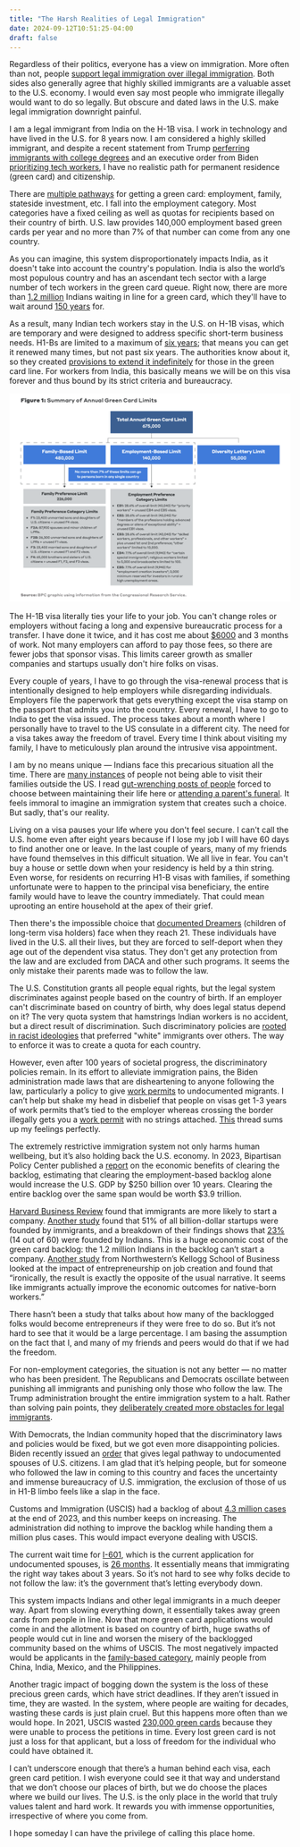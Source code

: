 ```yaml
---
title: "The Harsh Realities of Legal Immigration"
date: 2024-09-12T10:51:25-04:00
draft: false
---
```


Regardless of their politics, everyone has a view on immigration. More often than not, people [support legal immigration over illegal immigration](https://news.gallup.com/poll/508520/americans-value-immigration-concerns.aspx). Both sides also generally agree that highly skilled immigrants are a valuable asset to the U.S. economy. I would even say most people who immigrate illegally would want to do so legally. But obscure and dated laws in the U.S. make legal immigration downright painful. 

I am a legal immigrant from India on the H-1B visa. I work in technology and have lived in the U.S. for 8 years now. I am considered a highly skilled immigrant, and despite a recent statement from Trump [perferring immigrants with college degrees](https://www.cnn.com/2024/06/20/politics/trump-green-cards-gradutate-college/index.html) and an executive order from Biden [prioritizing tech workers](https://www.whitehouse.gov/briefing-room/statements-releases/2023/10/30/fact-sheet-president-biden-issues-executive-order-on-safe-secure-and-trustworthy-artificial-intelligence/), I have no realistic path for permanent residence (green card) and citizenship.  

There are [multiple pathways](https://www.uscis.gov/green-card/green-card-eligibility-categories) for getting a green card: employment, family, stateside investment, etc. I fall into the employment category. Most categories have a fixed ceiling as well as quotas for recipients based on their country of birth. U.S. law provides 140,000 employment based green cards per year and no more than 7% of that number can come from any one country. 

As you can imagine, this system disproportionately impacts India, as it doesn't take into account the country's population. India is also the world’s most populous country and has an ascendant tech sector with a large number of tech workers in the green card queue. Right now, there are more than [1.2 million](https://www.forbes.com/sites/stuartanderson/2024/04/14/more-than-1-million-indians-waiting-for-high-skilled-immigrant-visas/) Indians waiting in line for a green card, which they'll have to wait around [150 years](https://www.cato.org/blog/150-year-wait-indian-immigrants-advanced-degrees) for. 

As a result, many Indian tech workers stay in the U.S. on H-1B visas, which are temporary and were designed to address specific short-term business needs. H1-Bs are limited to a maximum of [six years](https://www.boundless.com/blog/h-1b-visa-six-year-limit/); that means you can get it renewed many times, but not past six years. The authorities know about it, so they created [provisions to extend it indefinitely](https://www.visapro.com/resources/article/h1b-extension-beyond-6-years/) for those in the green card line. For workers  from India, this basically means we will be on this visa forever and thus bound by its strict criteria and bureaucracy.

![](bpc.png)


The H-1B visa literally ties your life to your job. You can't change roles or employers without facing a long and expensive bureaucratic process for a transfer. I have done it twice, and it has cost me about [$6000](https://internationaloffice.berkeley.edu/ucb_departments/h-1b/fees) and 3 months of work. Not many employers can afford to pay those fees, so there are fewer jobs that sponsor visas. This limits career growth as smaller companies and startups usually don't hire folks on visas. 

Every couple of years, I have to go through the visa-renewal process that is intentionally designed to help employers while disregarding individuals. Employers file the paperwork that gets everything except the visa stamp on the passport that admits you into the country. Every renewal, I have to go to India to get the visa issued. The process takes about a month where I personally have to travel to the US consulate in a different city. The need for a visa takes away the freedom of travel. Every time I think about visiting my family, I have to meticulously plan around the intrusive visa appointment.

I am by no means unique — Indians face this precarious situation all the time. There are [many instances](https://www.thebulwark.com/p/visiting-family-abroad-has-become-a-glitchy-government-nightmare-for-immigrants) of people not being able to visit their families outside the US. I read [gut-wrenching posts of people](https://twitter.com/sumzzzie/status/1490501001001910273) forced to choose between maintaining their life here or [attending a parent's funeral](https://twitter.com/PareenMhatre/status/1489983841821507585). It feels immoral to imagine an immigration system that creates such a choice. But sadly, that's our reality. 

Living on a visa pauses your life where you don't feel secure. I can't call the U.S. home even after eight years because if I lose my job I will have 60 days to find another one or leave. In the last couple of years, many of my friends have found themselves in this difficult situation. We all live in fear. You can't buy a house or settle down when your residency is held by a thin string. Even worse, for residents on recurring H1-B visas with families, if something unfortunate were to happen to the principal visa beneficiary, the entire family would have to leave the country immediately. That could mean uprooting an entire household at the apex of their grief.

Then there's the impossible choice that [documented Dreamers](https://www.americanimmigrationcouncil.org/research/documented-dreamers-overview) (children of long-term visa holders) face when they reach 21\. These individuals have lived in the U.S. all their lives, but they are forced to self-deport when they age out of the dependent visa status. They don't get any protection from the law and are excluded from DACA and other such programs. It seems the only mistake their parents made was to follow the law. 

The U.S. Constitution grants all people equal rights, but the legal system discriminates against people based on the country of birth. If an employer can't discriminate based on country of birth, why does legal status depend on it? The very quota system that hamstrings Indian workers is no accident, but a direct result of discrimination. Such discriminatory policies are [rooted in racist ideologies](https://www.cato.org/blog/lets-stop-discriminating-against-immigrants-populous-nations) that preferred "white" immigrants over others. The way to enforce it was to create a quota for each country.

However, even after 100 years of societal progress, the discriminatory policies remain. In its effort to alleviate immigration pains, the Biden administration made laws that are disheartening to anyone following the law, particularly a policy to give [work permits](https://www.nytimes.com/2024/04/15/us/migrants-work-permits-undocumented.html) to undocumented migrants. I can’t help but shake my head in disbelief that people on visas get 1-3 years of work permits that’s tied to the employer whereas crossing the border illegally gets you a [work permit](https://www.nytimes.com/2024/04/15/us/migrants-work-permits-undocumented.html) with no strings attached. [This](https://x.com/FrescoLeon/status/1802518063163527488) thread sums up my feelings perfectly.

The extremely restrictive immigration system not only harms human wellbeing, but it’s also holding back the U.S. economy. In 2023, Bipartisan Policy Center published a [report](https://bipartisanpolicy.org/download/?file=/wp-content/uploads/2023/11/WEB_BPC_Immigration-Green-Light-to-Growth_R01.pdf) on the economic benefits of clearing the backlog, estimating that clearing the employment-based backlog alone would increase the U.S. GDP by $250 billion over 10 years. Clearing the entire backlog over the same span would be worth $3.9 trillion. 

[Harvard Business Review](https://hbr.org/2021/08/research-why-immigrants-are-more-likely-to-become-entrepreneurs?trk=article-ssr-frontend-pulse_little-text-block) found that immigrants are more likely to start a company. [Another study](https://nfap.com/wp-content/uploads/2016/03/Immigrants-and-Billion-Dollar-Startups.NFAP-Policy-Brief.March-2016.pdf) found that 51% of all billion-dollar startups were founded by immigrants, and a breakdown of their findings shows that [23%](https://nfap.com/wp-content/uploads/2016/03/Immigrants-and-Billion-Dollar-Startups.NFAP-Policy-Brief.March-2016.pdf) (14 out of 60\) were founded by Indians. This is a huge economic cost of the green card backlog: the 1.2 million Indians in the backlog can’t start a company. [Another study](https://insight.kellogg.northwestern.edu/article/immigrants-to-the-u-s-create-more-jobs-than-they-take) from Northwestern’s Kellogg School of Business looked at the impact of entrepreneurship on job creation and found that “ironically, the result is exactly the opposite of the usual narrative. It seems like immigrants actually improve the economic outcomes for native-born workers.”

There hasn’t been a study that talks about how many of the backlogged folks would become entrepreneurs if they were free to do so. But it’s not hard to see that it would be a large percentage. I am basing the assumption on the fact that I, and many of my friends and peers would do that if we had the freedom.

For non-employment categories, the situation is not any better — no matter who has been president. The Republicans and Democrats oscillate between punishing all immigrants and punishing only those who follow the law. The Trump administration brought the entire immigration system to a halt. Rather than solving pain points, they [deliberately created more obstacles for legal immigrants](https://www.forbes.com/sites/stuartanderson/2024/01/17/bad-news-for-employers-immigrants-and-h-1b-visas-in-second-trump-term/?sh=750cfc9f3583). 

With Democrats, the Indian community hoped that the discriminatory laws and policies would be fixed, but we got even more disappointing policies. Biden recently issued an [order](https://www.bbc.com/news/articles/c4nnyr4j9w5o) that gives legal pathway to undocumented spouses of U.S. citizens. I am glad that it’s helping people, but for someone who followed the law in coming to this country and faces the uncertainty and immense bureaucracy of U.S. immigration, the exclusion of those of us in H1-B limbo feels like a slap in the face.

Customs and Immigration (USCIS) had a backlog of about [4.3 million cases](https://www.uscis.gov/EOY2023) at the end of 2023, and this number keeps on increasing. The administration did nothing to improve the backlog while handing them a million plus cases. This would impact everyone dealing with USCIS. 

The current wait time for [I-601](https://www.uscis.gov/i-601), which is the current application for undocumented spouses, is [26 months](https://x.com/FrescoLeon/status/1803034709720535152). It essentially means that immigrating the right way takes about 3 years. So it’s not hard to see why folks decide to not follow the law: it’s the government that’s letting everybody down.

This system impacts Indians and other legal immigrants in a much deeper way. Apart from slowing everything down, it essentially takes away green cards from people in line. Now that more green card applications would come in and the allotment is based on country of birth, huge swaths of people would cut in line and worsen the misery of the backlogged community based on the whims of USCIS. The most negatively impacted would be applicants in the [family-based category](https://www.uscis.gov/green-card/green-card-processes-and-procedures/visa-availability-priority-dates/when-to-file-your-adjustment-of-status-application-for-family-sponsored-or-employment-based-103), mainly people from China, India, Mexico, and the Philippines.

Another tragic impact of bogging down the system is the loss of these precious green cards, which have strict deadlines. If they aren’t issued in time, they are wasted. In the system, where people are waiting for decades, wasting these cards is just plain cruel. But this happens more often than we would hope. In 2021, USCIS wasted [230,000 green cards](https://www.boundless.com/blog/uscis-wastes-200k-green-cards-backlog-triples/) because they were unable to process the petitions in time. Every lost green card is not just a loss for that applicant, but a loss of freedom for the individual who could have obtained it. 

I can’t underscore enough that there’s a human behind each visa, each green card petition. I wish everyone could see it that way and understand that we don’t choose our places of birth, but we do choose the places where we build our lives. The U.S. is the only place in the world that truly values talent and hard work. It rewards you with immense opportunities, irrespective of where you come from. 

I hope someday I can have the privilege of calling this place home.
